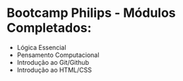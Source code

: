 # Bootcamp Philips - Módulos Completados:

* Lógica Essencial
* Pensamento Computacional
* Introdução ao Git/Github
* Introdução ao HTML/CSS
